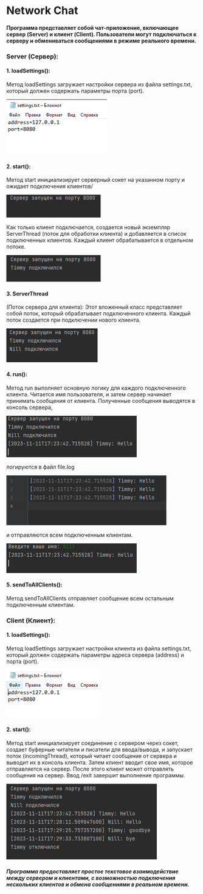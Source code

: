 # Network Chat

#### Программа представляет собой чат-приложение, включающее сервер (Server) и клиент (Client). Пользователи могут подключаться к серверу и обмениваться сообщениями в режиме реального времени.

### Server (Сервер):

#### 1.  loadSettings():
Метод loadSettings загружает настройки сервера из файла settings.txt, который должен содержать параметры порта (port).

![img.png](imgs/img.png)

#### 2. start(): 
Метод start инициализирует серверный сокет на указанном порту и ожидает подключения клиентов/

![img_3.png](imgs/img_3.png)

Как только клиент подключается, создается новый экземпляр ServerThread (поток для обработки клиента) и добавляется в список подключенных клиентов.  Каждый клиент обрабатывается в отдельном потоке.

![img_4.png](imgs/img_4.png)

#### 3. ServerThread
(Поток сервера для клиента): Этот вложенный класс представляет собой поток, который обрабатывает подключенного клиента. Каждый поток создается при подключении нового клиента.

![img_5.png](imgs/img_5.png)

#### 4. run():
Метод run выполняет основную логику для каждого подключенного клиента. Читается имя пользователя, и затем сервер начинает принимать сообщения от клиента. Полученные сообщения выводятся в консоль сервера,

![img_6.png](imgs/img_6.png)

логируются в файл file.log

![img_7.png](imgs/img_7.png)

и отправляются всем подключенным клиентам.

![img_8.png](imgs/img_8.png)

#### 5. sendToAllClients():
Метод sendToAllClients отправляет сообщение всем остальным подключенным клиентам.

### Client (Клиент):

#### 1. loadSettings():
Метод loadSettings загружает настройки клиента из файла settings.txt, который должен содержать параметры адреса сервера (address) и порта (port).

![img_1.png](imgs/img_1.png)

#### 2. start():
Метод start инициализирует соединение с сервером через сокет, создает буферные читатели и писатели для ввода/вывода, и запускает поток (incomingThread), который читает сообщения от сервера и выводит их в консоль клиента. Затем клиент вводит свое имя, которое отправляется на сервер. После этого клиент может отправлять сообщения на сервер. Ввод /exit завершит выполнение программы.

![img_9.png](imgs/img_9.png)


##### Программа предоставляет простое текстовое взаимодействие между сервером и клиентами, с возможностью подключения нескольких клиентов и обмена сообщениями в реальном времени.